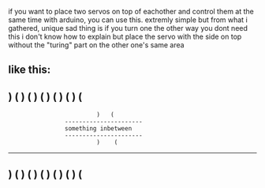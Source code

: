 if you want to place two servos on top of eachother and control them at the same time with arduino, you can use this. extremly simple but from what i gathered, unique
sad thing is if you turn one the other way you dont need this
i don't know how to explain but place the servo with the side on top without the "turing" part on the other one's same area

like this:
------------------------------------------
)                                        (
)                                        (
)                                        (
)                                        (
)                                        (
)                                        (
------------------------------------------
                             )   (
                    ----------------------
                    something inbetween
                    ----------------------
                             )    (
------------------------------------------
)                                        (
)                                        (
)                                        (
)                                        (
)                                        (
)                                        (
------------------------------------------
                    
